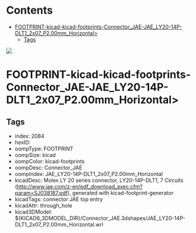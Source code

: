 



Contents
========

* [FOOTPRINT-kicad-kicad-footprints-Connector_JAE-JAE_LY20-14P-DLT1_2x07_P2.00mm_Horizontal>](#footprint-kicad-kicad-footprints-connector_jae-jae_ly20-14p-dlt1_2x07_p200mm_horizontal)
	* [Tags](#tags)
  
![][im]
# FOOTPRINT-kicad-kicad-footprints-Connector_JAE-JAE_LY20-14P-DLT1_2x07_P2.00mm_Horizontal>

## Tags

- index: 2084
- hexID: 
- oompType: FOOTPRINT
- oompSize: kicad
- oompColor: kicad-footprints
- oompDesc: Connector_JAE
- oompIndex: JAE_LY20-14P-DLT1_2x07_P2.00mm_Horizontal
- kicadDesc: Molex LY 20 series connector, LY20-14P-DLT1, 7 Circuits (http://www.jae.com/z-en/pdf_download_exec.cfm?param=SJ038187.pdf), generated with kicad-footprint-generator
- kicadTags: connector JAE  top entry
- kicadAttr: through_hole
- kicad3DModel: ${KICAD6_3DMODEL_DIR}/Connector_JAE.3dshapes/JAE_LY20-14P-DLT1_2x07_P2.00mm_Horizontal.wrl



[im]: image.png
